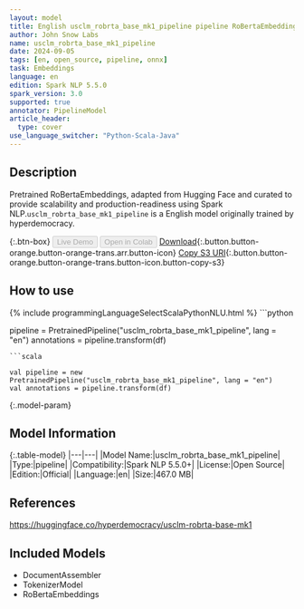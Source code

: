 ```yaml
---
layout: model
title: English usclm_robrta_base_mk1_pipeline pipeline RoBertaEmbeddings from hyperdemocracy
author: John Snow Labs
name: usclm_robrta_base_mk1_pipeline
date: 2024-09-05
tags: [en, open_source, pipeline, onnx]
task: Embeddings
language: en
edition: Spark NLP 5.5.0
spark_version: 3.0
supported: true
annotator: PipelineModel
article_header:
  type: cover
use_language_switcher: "Python-Scala-Java"
---
```


## Description

Pretrained RoBertaEmbeddings, adapted from Hugging Face and curated to provide scalability and production-readiness using Spark NLP.`usclm_robrta_base_mk1_pipeline` is a English model originally trained by hyperdemocracy.

{:.btn-box}
<button class="button button-orange" disabled>Live Demo</button>
<button class="button button-orange" disabled>Open in Colab</button>
[Download](https://s3.amazonaws.com/auxdata.johnsnowlabs.com/public/models/usclm_robrta_base_mk1_pipeline_en_5.5.0_3.0_1725577891498.zip){:.button.button-orange.button-orange-trans.arr.button-icon}
[Copy S3 URI](s3://auxdata.johnsnowlabs.com/public/models/usclm_robrta_base_mk1_pipeline_en_5.5.0_3.0_1725577891498.zip){:.button.button-orange.button-orange-trans.button-icon.button-copy-s3}

## How to use



<div class="tabs-box" markdown="1">
{% include programmingLanguageSelectScalaPythonNLU.html %}
```python

pipeline = PretrainedPipeline("usclm_robrta_base_mk1_pipeline", lang = "en")
annotations =  pipeline.transform(df)   

```
```scala

val pipeline = new PretrainedPipeline("usclm_robrta_base_mk1_pipeline", lang = "en")
val annotations = pipeline.transform(df)

```
</div>

{:.model-param}
## Model Information

{:.table-model}
|---|---|
|Model Name:|usclm_robrta_base_mk1_pipeline|
|Type:|pipeline|
|Compatibility:|Spark NLP 5.5.0+|
|License:|Open Source|
|Edition:|Official|
|Language:|en|
|Size:|467.0 MB|

## References

https://huggingface.co/hyperdemocracy/usclm-robrta-base-mk1

## Included Models

- DocumentAssembler
- TokenizerModel
- RoBertaEmbeddings